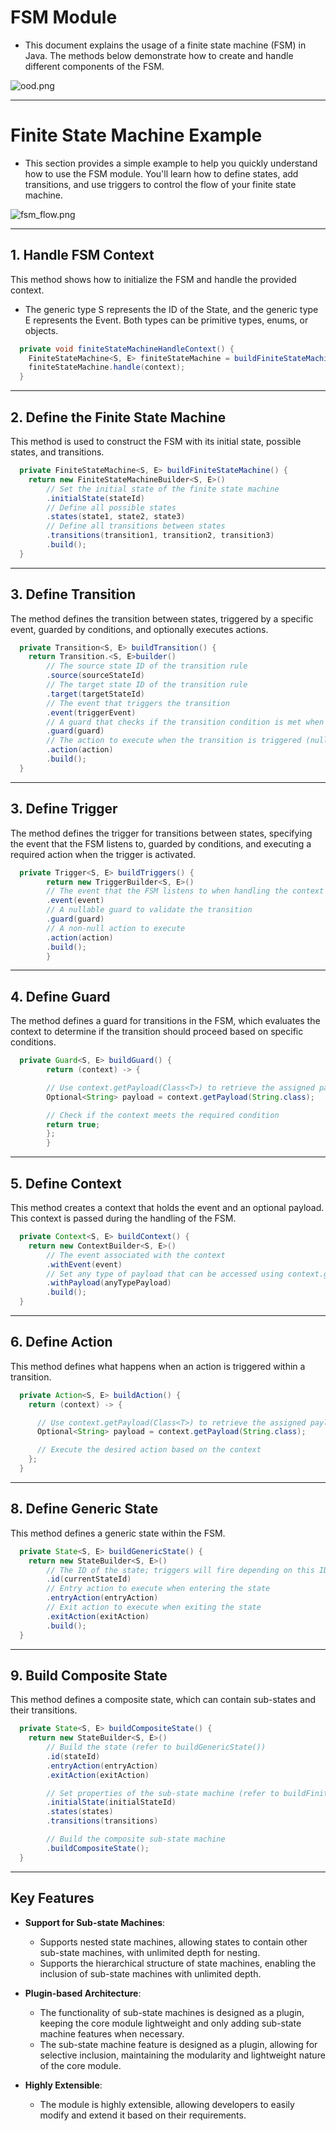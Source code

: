 
# FSM Module

- This document explains the usage of a finite state machine (FSM) in Java. The methods below demonstrate how to create and handle different components of the FSM.

![ood.png](img%2Food.png)

---

# Finite State Machine Example

- This section provides a simple example to help you quickly understand how to use the FSM module. You'll learn how to define states, add transitions, and use triggers to control the flow of your finite state machine.

![fsm_flow.png](img%2Ffsm_flow.png)

---

## 1. Handle FSM Context

This method shows how to initialize the FSM and handle the provided context.

- The generic type S represents the ID of the State, and the generic type E represents the Event. Both types can be primitive types, enums, or objects.

```java
  private void finiteStateMachineHandleContext() {
    FiniteStateMachine<S, E> finiteStateMachine = buildFiniteStateMachine();
    finiteStateMachine.handle(context);
  }
```

---

## 2. Define the Finite State Machine

This method is used to construct the FSM with its initial state, possible states, and transitions.

```java
  private FiniteStateMachine<S, E> buildFiniteStateMachine() {
    return new FiniteStateMachineBuilder<S, E>()
        // Set the initial state of the finite state machine
        .initialState(stateId)
        // Define all possible states
        .states(state1, state2, state3)
        // Define all transitions between states
        .transitions(transition1, transition2, transition3)
        .build();
  }
```

---

## 3. Define Transition

The method defines the transition between states, triggered by a specific event, guarded by conditions, and optionally executes actions.
```java
  private Transition<S, E> buildTransition() {
    return Transition.<S, E>builder()
        // The source state ID of the transition rule
        .source(sourceStateId)
        // The target state ID of the transition rule
        .target(targetStateId)
        // The event that triggers the transition
        .event(triggerEvent)
        // A guard that checks if the transition condition is met when context.getEvent() matches
        .guard(guard)
        // The action to execute when the transition is triggered (nullable)
        .action(action)
        .build();
  }
```
---

## 3. Define Trigger

The method defines the trigger for transitions between states, specifying the event that the FSM listens to, guarded by conditions, and executing a required action when the trigger is activated.

```java
  private Trigger<S, E> buildTriggers() {
        return new TriggerBuilder<S, E>()
        // The event that the FSM listens to when handling the context
        .event(event)
        // A nullable guard to validate the transition
        .guard(guard)
        // A non-null action to execute
        .action(action)
        .build();
        }
```

---

## 4. Define Guard

The method defines a guard for transitions in the FSM, which evaluates the context to determine if the transition should proceed based on specific conditions.


```java
  private Guard<S, E> buildGuard() {
        return (context) -> {

        // Use context.getPayload(Class<T>) to retrieve the assigned payload
        Optional<String> payload = context.getPayload(String.class);

        // Check if the context meets the required condition
        return true;
        };
        }
```

---

## 5. Define Context

This method creates a context that holds the event and an optional payload. This context is passed during the handling of the FSM.

```java
  private Context<S, E> buildContext() {
    return new ContextBuilder<S, E>()
        // The event associated with the context
        .withEvent(event)
        // Set any type of payload that can be accessed using context.getPayload(Class<T>) in actions or guards
        .withPayload(anyTypePayload)
        .build();
  }
```

---

## 6. Define Action

This method defines what happens when an action is triggered within a transition.

```java
  private Action<S, E> buildAction() {
    return (context) -> {

      // Use context.getPayload(Class<T>) to retrieve the assigned payload
      Optional<String> payload = context.getPayload(String.class);

      // Execute the desired action based on the context
    };
  }
```
---

## 8. Define Generic State

This method defines a generic state within the FSM.

```java
  private State<S, E> buildGenericState() {
    return new StateBuilder<S, E>()
        // The ID of the state; triggers will fire depending on this ID
        .id(currentStateId)
        // Entry action to execute when entering the state
        .entryAction(entryAction)
        // Exit action to execute when exiting the state
        .exitAction(exitAction)
        .build();
  }
```

---

## 9. Build Composite State

This method defines a composite state, which can contain sub-states and their transitions.

```java
  private State<S, E> buildCompositeState() {
    return new StateBuilder<S, E>()
        // Build the state (refer to buildGenericState())
        .id(stateId)
        .entryAction(entryAction)
        .exitAction(exitAction)

        // Set properties of the sub-state machine (refer to buildFiniteStateMachine())
        .initialState(initialStateId)
        .states(states)
        .transitions(transitions)

        // Build the composite sub-state machine
        .buildCompositeState();
  }
```
---

## Key Features

- **Support for Sub-state Machines**:
  - Supports nested state machines, allowing states to contain other sub-state machines, with unlimited depth for nesting.
  - Supports the hierarchical structure of state machines, enabling the inclusion of sub-state machines with unlimited depth.

- **Plugin-based Architecture**:
  - The functionality of sub-state machines is designed as a plugin, keeping the core module lightweight and only adding sub-state machine features when necessary.
  - The sub-state machine feature is designed as a plugin, allowing for selective inclusion, maintaining the modularity and lightweight nature of the core module.

- **Highly Extensible**:
  - The module is highly extensible, allowing developers to easily modify and extend it based on their requirements.
